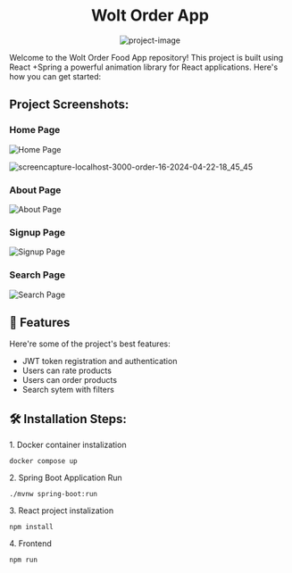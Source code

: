 <h1 align="center" id="title">Wolt Order App</h1>

<p align="center"><img src="https://socialify.git.ci/bolatdias/wolt-food-order-app/image?font=Source%20Code%20Pro&amp;language=1&amp;name=1&amp;owner=1&amp;pattern=Solid&amp;theme=Dark" alt="project-image"></p>

<p id="description">Welcome to the Wolt Order Food App repository! This project is built using React +Spring a powerful animation library for React applications. Here's how you can get started:</p>

<h2>Project Screenshots:</h2>

### Home Page
![Home Page](https://github.com/bolatdias/wolt-food-order-app/assets/133090331/c02f5740-28b9-4554-8f38-91211241fb57)

![screencapture-localhost-3000-order-16-2024-04-22-18_45_45](https://github.com/bolatdias/wolt-food-order-app/assets/133090331/3aa44d93-359c-492f-b9e4-1acf88ffafc1)

### About Page
![About Page](https://github.com/bolatdias/wolt-food-order-app/assets/133090331/60083dd5-c0d5-4e4a-8e54-06ca611af311)

### Signup Page
![Signup Page](https://github.com/bolatdias/wolt-food-order-app/assets/133090331/4d06f461-067f-49df-b95b-d5272fa3d9ad)

### Search Page
![Search Page](https://github.com/bolatdias/wolt-food-order-app/assets/133090331/2e784da5-15ff-455d-9e93-b83ecbeeb25a)

<h2>🧐 Features</h2>

Here're some of the project's best features:

*   JWT token registration and authentication
*   Users can rate products
*   Users can order products
*   Search sytem with filters

<h2>🛠️ Installation Steps:</h2>

<p>1. Docker container instalization</p>

```
docker compose up
```

<p>2. Spring Boot Application Run</p>

```
./mvnw spring-boot:run
```

<p>3. React project instalization</p>

```
npm install
```

<p>4. Frontend</p>

```
npm run
```
